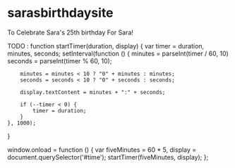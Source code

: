 # sarasbirthdaysite
To Celebrate Sara's 25th birthday
For Sara!

TODO : 
function startTimer(duration, display) {
    var timer = duration, minutes, seconds;
    setInterval(function () {
        minutes = parseInt(timer / 60, 10)
        seconds = parseInt(timer % 60, 10);

        minutes = minutes < 10 ? "0" + minutes : minutes;
        seconds = seconds < 10 ? "0" + seconds : seconds;

        display.textContent = minutes + ":" + seconds;

        if (--timer < 0) {
            timer = duration;
        }
    }, 1000);
}

window.onload = function () {
    var fiveMinutes = 60 * 5,
        display = document.querySelector('#time');
    startTimer(fiveMinutes, display);
};
